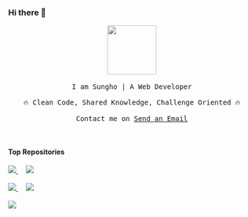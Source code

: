 ### Hi there 👋

<p align="center">
  <img src="https://github.githubassets.com/images/mona-loading-dark.gif" width="100" height="100">
  <br><br>
  <samp>
    I am Sungho | A Web Developer
    <br><br>
    🔥 Clean Code, Shared Knowledge, Challenge Oriented 🔥
    <br><br>
    Contact me on <a href="mailto:dsds550@gmail.com">Send an Email</a>
  </samp>
</p>

 <br>
<!--
| <a href="https://github.com/vvsungho"><img align="center" src="https://github-readme-stats.vercel.app/api?username=vvsungho&show_icons=true&include_all_commits=true&theme=buefy&hide_border=true" alt="vvsungho's github stats" /></a> | <a href="https://github.com/vvsungho"><img align="center" src="https://github-readme-stats.vercel.app/api/top-langs/?username=vvsungho&layout=compact&theme=buefy&hide_border=true" /></a> |
-->
<!-- | ------------- | ------------- | -->

#### Top Repositories

<div>
  <a href="https://github.com/vvsungho/java-lotto-pro">
    <img src="https://github-readme-stats.vercel.app/api/pin/?username=vvsungho&repo=java-lotto-pro" />  
  </a>
    &nbsp;&nbsp;&nbsp;
  <a href="https://github.com/vvsungho/jwp-qna">
    <img src="https://github-readme-stats.vercel.app/api/pin/?username=vvsungho&repo=jwp-qna" />
  </a>
</div>
<br>
<div>
  <a href="https://github.com/vvsungho/atdd-subway-admin">
    <img src="https://github-readme-stats.vercel.app/api/pin/?username=vvsungho&repo=atdd-subway-admin" />
  </a>
  &nbsp;&nbsp;&nbsp;
  <a href="https://github.com/vvsungho/infra-subway-deploy">
    <img src="https://github-readme-stats.vercel.app/api/pin/?username=vvsungho&repo=infra-subway-deploy" />
  </a>
</div>
<br>
<div>
  <a href="https://github.com/vvsungho/atdd-subway-service">
    <img src="https://github-readme-stats.vercel.app/api/pin/?username=vvsungho&repo=atdd-subway-service" />
  </a> 
</div>
